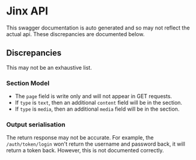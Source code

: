 # Jinx API
This swagger documentation is auto generated and so may not reflect the actual api.
These discrepancies are documented below.

## Discrepancies
This may not be an exhaustive list.

### Section Model
  - The `page` field is write only and will not appear in GET requests.
  - If `type` is `text`, then an additional `content` field will be in the section.
  - If `type` is `media`, then an additional `media` field will be in the section.

### Output serialisation
The return response may not be accurate. For example, the `/auth/token/login` won't return the username and password back, it will return a token back. However, this is not documented correctly.